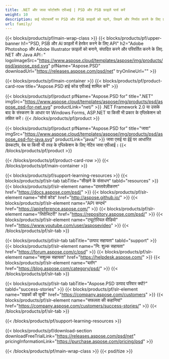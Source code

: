 ```yaml
---
title: .NET और जावा फोटोशॉप एपीआई | PSD और PSB फ़ाइलें पार्स करें
weight: 10
description: कई प्लेटफार्मों पर PSD और PSB फ़ाइलों को पढ़ने, लिखने और निर्यात करने के लिए लाइब्रेरी। फ़ोटोशॉप इंस्टॉल किए बिना परतों को निकालें और उनमें हेरफेर करें।
url: family/
---
```


{{< blocks/products/pf/main-wrap-class >}}
{{< blocks/products/pf/upper-banner h1="PSD, PSB और AI फ़ाइलों में हेरफेर करने के लिए API" h2="Adobe Photoshop और Adobe Illustrator फ़ाइलों को बनाने, संपादित करने और परिवर्तित करने के लिए. NET और Java API।" logoImageSrc="https://www.aspose.cloud/templates/aspose/img/products/psd/aspose_psd.svg" pfName="Aspose.PSD" downloadUrl="https://releases.aspose.com/psd/net" tryOnlineUrl="" >}}

{{< blocks/products/pf/main-container >}}
{{< blocks/products/pf/product-card-row title="Aspose.PSD हाई कोड एपीआई शामिल करें" >}}

{{< blocks/products/pf/product pfName="Aspose.PSD for" title=".NET" imgSrc="https://www.aspose.cloud/templates/aspose/img/products/psd/aspose_psd-for-net.svg" productLink="net/" >}}
.NET Framework 2.0 या उसके बाद के संस्करण के आधार पर Windows Forms, ASP.NET या किसी भी प्रकार के एप्लिकेशन को लक्षित करें।
{{< /blocks/products/pf/product >}}

{{< blocks/products/pf/product pfName="Aspose.PSD for" title="जावा" imgSrc="https://www.aspose.cloud/templates/aspose/img/products/psd/aspose_psd-for-java.svg" productLink="java/" >}}
जावा एसई या ईई पर आधारित डेस्कटॉप, वेब या किसी भी तरह के एप्लिकेशन के लिए नेटिव जावा एपीआई।
{{< /blocks/products/pf/product >}}

{{< /blocks/products/pf/product-card-row >}}
{{< /blocks/products/pf/main-container >}}

{{< blocks/products/pf/support-learning-resources >}}
{{< blocks/products/pf/slr-tab tabTitle="सीखने के संसाधन" tabId="resources" >}}
{{< blocks/products/pf/slr-element name="दस्तावेज़ीकरण" href="https://docs.aspose.com/psd/" >}}
{{< blocks/products/pf/slr-element name="सोर्स कोड" href="http://aspose.github.io/" >}}
{{< blocks/products/pf/slr-element name="API सन्दर्भ" href="https://apireference.aspose.com/" >}}
{{< blocks/products/pf/slr-element name="रिपोजिटरी" href="https://repository.aspose.com/psd/" >}}
{{< blocks/products/pf/slr-element name="ट्यूटोरियल वीडियो" href="https://www.youtube.com/user/asposevideo" >}}
{{< /blocks/products/pf/slr-tab >}}

{{< blocks/products/pf/slr-tab tabTitle="उत्पाद सहायता" tabId="support" >}}
{{< blocks/products/pf/slr-element name="नि: शुल्क सहायता" href="https://forum.aspose.com/c/psd" >}}
{{< blocks/products/pf/slr-element name="सशुल्क सहायता" href="https://helpdesk.aspose.com/" >}}
{{< blocks/products/pf/slr-element name="ब्लॉग" href="https://blog.aspose.com/category/psd/" >}}
{{< /blocks/products/pf/slr-tab >}}

{{< blocks/products/pf/slr-tab tabTitle="Aspose.PSD उत्पाद परिवार क्यों?" tabId="success-stories" >}}
{{< blocks/products/pf/slr-element name="ग्राहकों की सूची" href="https://company.aspose.com/customers" >}}
{{< blocks/products/pf/slr-element name="सफलता की कहानियां" href="https://company.aspose.com/customers/success-stories/" >}}
{{< /blocks/products/pf/slr-tab >}}

{{< /blocks/products/pf/support-learning-resources >}}

{{< blocks/products/pf/download-section downloadFreeTrialLink="https://releases.aspose.com/psd/net" pricingInformationLink="https://purchase.aspose.com/pricing/psd" >}}

{{< /blocks/products/pf/main-wrap-class >}}
{{< psd/tize >}}
